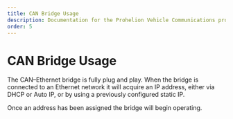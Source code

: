 ```yaml
---
title: CAN Bridge Usage
description: Documentation for the Prohelion Vehicle Communications protocol
order: 5
---
```


# CAN Bridge Usage

The CAN–Ethernet bridge is fully plug and play. When the bridge is connected to an Ethernet network it will acquire an IP address, either via DHCP or Auto IP, or by using a previously configured static IP. 

Once an address has been assigned the bridge will begin operating.